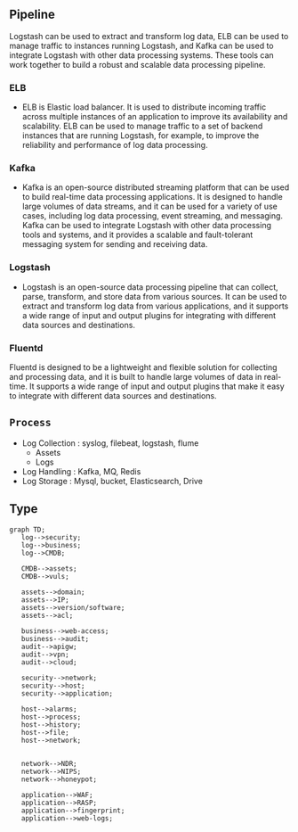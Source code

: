 ## Pipeline
  Logstash can be used to extract and transform log data, ELB can be used to manage traffic to instances running Logstash, and Kafka can be used to integrate Logstash with other data processing systems. These tools can work together to build a robust and scalable data processing pipeline.
  
  
### ELB
- ELB is Elastic load balancer. It is used to distribute incoming traffic across multiple instances of an application to improve its availability and scalability. ELB can be used to manage traffic to a set of backend instances that are running Logstash, for example, to improve the reliability and performance of log data processing.


### Kafka
- Kafka is an open-source distributed streaming platform that can be used to build real-time data processing applications. It is designed to handle large volumes of data streams, and it can be used for a variety of use cases, including log data processing, event streaming, and messaging. Kafka can be used to integrate Logstash with other data processing tools and systems, and it provides a scalable and fault-tolerant messaging system for sending and receiving data.

### Logstash
- Logstash is an open-source data processing pipeline that can collect, parse, transform, and store data from various sources. It can be used to extract and transform log data from various applications, and it supports a wide range of input and output plugins for integrating with different data sources and destinations.


### Fluentd
Fluentd is designed to be a lightweight and flexible solution for collecting and processing data, and it is built to handle large volumes of data in real-time. It supports a wide range of input and output plugins that make it easy to integrate with different data sources and destinations.




## `Process`
- Log Collection : syslog, filebeat, logstash, flume
  - Assets
  - Logs
- Log Handling : Kafka, MQ, Redis
- Log Storage : Mysql, bucket, Elasticsearch, Drive

## Type
 ```mermaid
graph TD;
    log-->security;
    log-->business;
    log-->CMDB;
    
    CMDB-->assets;
    CMDB-->vuls;
    
    assets-->domain;
    assets-->IP;
    assets-->version/software;
    assets-->acl;
    
    business-->web-access;
    business-->audit;
    audit-->apigw;
    audit-->vpn;
    audit-->cloud;
    
    security-->network;
    security-->host;
    security-->application;
    
    host-->alarms;
    host-->process;
    host-->history;
    host-->file;
    host-->network;
    
    
    network-->NDR;
    network-->NIPS;
    network-->honeypot;
    
    application-->WAF;
    application-->RASP;
    application-->fingerprint;
    application-->web-logs;
    
```



